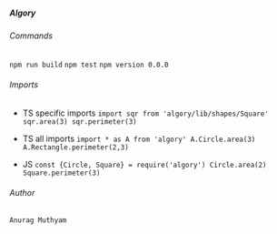 ##### Algory

###### Commands
`npm run build`
`npm test`
`npm version 0.0.0`

###### Imports
- TS specific imports
`import sqr from 'algory/lib/shapes/Square'
sqr.area(3)
sqr.perimeter(3)`

- TS all imports 
`import * as A from 'algory'
A.Circle.area(3)
A.Rectangle.perimeter(2,3)`

- JS
`const {Circle, Square} = require('algory')
Circle.area(2)
Square.perimeter(3)`
 

###### Author
`Anurag Muthyam`